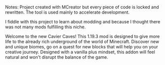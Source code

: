 Notes:
Project created with MCreator but every piece of code is locked and rewritten.
The tool is used mainly to accelerate development.

I fiddle with this project to learn about modding and because I thought there was not many mods fulfilling this niche.

Welcome to the new Cavier Caves! This 1.19.3 mod is designed to give more life to the already rich underground of the world of Minecraft.
Discover new and unique biomes, go on a quest for new blocks that will help you on your creative journey.
Designed with a vanilla plus mindset, this addon will feel natural and won't disrupt the balance of the game.
